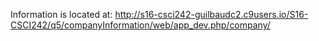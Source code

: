Information is located at: http://s16-csci242-guilbaudc2.c9users.io/S16-CSCI242/q5/companyInformation/web/app_dev.php/company/